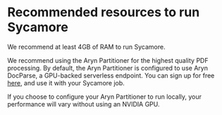 # Recommended resources to run Sycamore

We recommend at least 4GB of RAM to run Sycamore.

We recommend using the Aryn Partitioner for the highest quality PDF processing. By default, the Aryn Partitioner is configured to use Aryn DocParse, a GPU-backed serverless endpoint. You can sign up for free [here](https://www.aryn.ai/get-started), and use it with your Sycamore job.

If you choose to configure your Aryn Partitioner to run locally, your performance will vary without using an NVIDIA GPU.